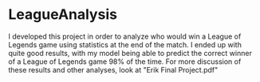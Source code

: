 # LeagueAnalysis

I developed this project in order to analyze who would win a League of Legends game using statistics at the end of the match. I ended up with quite good results, with my model being able to predict the correct winner of a League of Legends game 98% of the time. For more discussion of these results and other analyses, look at "Erik Final Project.pdf"
